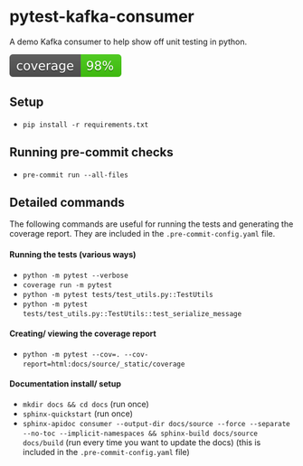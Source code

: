 # pytest-kafka-consumer
A demo Kafka consumer to help show off unit testing in python.

![Coverage Badge](./docs/source/_static/coverage-badge.svg)

## Setup
- `pip install -r requirements.txt`

## Running pre-commit checks
- `pre-commit run --all-files`

## Detailed commands
The following commands are useful for running the tests and generating the coverage report.
They are included in the `.pre-commit-config.yaml` file.
#### Running the tests (various ways)
- `python -m pytest --verbose`
- `coverage run -m pytest`
- `python -m pytest tests/test_utils.py::TestUtils`
- `python -m pytest tests/test_utils.py::TestUtils::test_serialize_message`

#### Creating/ viewing the coverage report
- `python -m pytest --cov=. --cov-report=html:docs/source/_static/coverage`

#### Documentation install/ setup
- `mkdir docs && cd docs` (run once)
- `sphinx-quickstart` (run once)
- `sphinx-apidoc consumer --output-dir docs/source --force --separate --no-toc --implicit-namespaces && sphinx-build docs/source docs/build` (run every time you want to update the docs) (this is included in the `.pre-commit-config.yaml` file)
